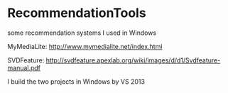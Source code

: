 # RecommendationTools
some recommendation systems I used in Windows

MyMediaLite: http://www.mymedialite.net/index.html

SVDFeature: http://svdfeature.apexlab.org/wiki/images/d/d1/Svdfeature-manual.pdf

I build the two projects in Windows by VS 2013
